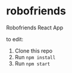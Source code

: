 # robofriends
Robofriends React App 

to edit:
1. Clone this repo
2. Run `npm install`
3. Run `npm start`